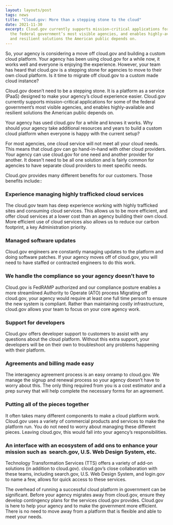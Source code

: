 ```yaml
---
layout: layouts/post
tags: news
title: "Cloud.gov: More than a stepping stone to the cloud"
date: 2021-11-30
excerpt: Cloud.gov currently supports mission-critical applications for some of
  the federal government’s most visible agencies, and enables highly-available
  and resilient solutions the American public depends on.
---
```


So, your agency is considering a move off cloud.gov and building a custom cloud platform. Your agency has been using cloud.gov for a while now, it works well and everyone is enjoying the experience. However, your team has heard that cloud.gov is a stepping stone for agencies to move to their own cloud platform. Is it time to migrate off cloud.gov to a custom made cloud instance?

Cloud.gov doesn’t need to be a stepping stone. It is a platform as a service (PaaS) designed to make your agency’s cloud experience easier. Cloud.gov currently supports mission-critical applications for some of the federal government’s most visible agencies, and enables highly-available and resilient solutions the American public depends on.

Your agency has used cloud.gov for a while and knows it works. Why should your agency take additional resources and years to build a custom cloud platform when everyone is happy with the current setup?

For most agencies, one cloud service will not meet all your cloud needs. This means that cloud.gov can go hand-in-hand with other cloud providers. Your agency can use cloud.gov for one need and another provider for another. It doesn't need to be all one solution and is fairly common for agencies to have separate cloud providers to meet specific needs.

Cloud.gov provides many different benefits for our customers. Those benefits include::

### Experience managing highly trafficked cloud services

The cloud.gov team has deep experience working with highly trafficked sites and consuming cloud services. This allows us to be more efficient, and offer cloud services at a lower cost than an agency building their own cloud. More efficient use of cloud services also allows us to reduce our carbon footprint, a key Administration priority.

### Managed software updates 

Cloud.gov engineers are constantly managing updates to the platform and doing software patches. If your agency moves off of cloud.gov, you will need to have staffed or contracted engineers to do this work.

### We handle the compliance so your agency doesn’t have to 

Cloud.gov is FedRAMP authorized and our compliance posture enables a more streamlined Authority to Operate (ATO) process Migrating off cloud.gov, your agency would require at least one full time person to ensure the new system is compliant. Rather than maintaining costly infrastructure, cloud.gov allows your team to focus on your core agency work. 

### Support for developers 

Cloud.gov offers developer support to customers to assist with any questions about the cloud platform. Without this extra support, your developers will be on their own to troubleshoot any problems happening with their platform.

### Agreements and billing made easy

The interagency agreement process is an easy onramp to cloud.gov. We manage the signup and renewal process so your agency doesn’t have to worry about this. The only thing required from you is a cost estimator and a prep survey that will help complete the necessary forms for an agreement.

### Putting all of the pieces together

It often takes many different components to make a cloud platform work. Cloud.gov uses a variety of commercial products and services to make the platform run. You do not need to worry about managing these different pieces. Leaving cloud.gov, this would fall into your agency’s responsibilities.

### An interface with an ecosystem of add ons to enhance your mission such as  search.gov, U.S. Web Design System, etc.

Technology Transformation Services (TTS) offers a variety of add-on solutions (in addition to cloud.gov). cloud.gov’s close collaboration with these teams, including search.gov, U.S. Web Design System, and login.gov to name a few, allows for quick access to these services.

The overhead of running a successful cloud platform in government can be significant. Before your agency migrates away from cloud.gov, ensure they develop contingency plans for the services cloud.gov provides. Cloud.gov is here to help your agency and to make the government more efficient. There is no need to move away from a platform that is flexible and able to meet your needs.
